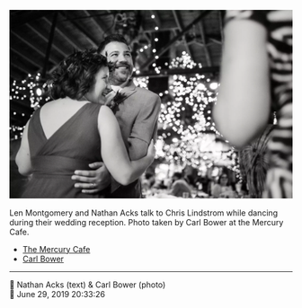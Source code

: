 ![Len Montgomery and Nathan Acks talk to Chris Lindstrom while dancing](assets/c79372a621a5b8a6d93d299ca0cd26e1.webp)

Len Montgomery and Nathan Acks talk to Chris Lindstrom while dancing during their wedding reception. Photo taken by Carl Bower at the Mercury Cafe.

* [The Mercury Cafe](http://mercurycafe.com)
* [Carl Bower](https://carlbowerphotos.com)

- - - -

<span aria-hidden="true">👥</span> Nathan Acks (text) & Carl Bower (photo)  
<span aria-hidden="true">📅</span> June 29, 2019 20:33:26
